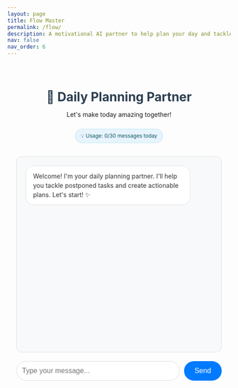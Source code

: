```yaml
---
layout: page
title: Flow Master
permalink: /flow/
description: A motivational AI partner to help plan your day and tackle postponed tasks with bite-sized actions.
nav: false
nav_order: 6
---
```


<div class="planner-container">
  <div class="chat-header">
    <h1>🌟 Daily Planning Partner</h1>
    <p>Let's make today amazing together!</p>
    <div class="usage-info">
      <small>💡 Usage: <span id="usage-count">0</span>/30 messages today</small>
    </div>
  </div>

  <div id="chat-messages" class="chat-messages">
    <div class="message bot">
      Welcome! I'm your daily planning partner. I'll help you tackle postponed tasks and create actionable plans. Let's start! ✨
    </div>
  </div>

  <div class="chat-input-container">
    <input type="text" id="message-input" placeholder="Type your message...">
    <button id="send-button">Send</button>
  </div>

  <div id="loading" class="loading hidden">
    <div class="typing-indicator">
      <span></span>
      <span></span>
      <span></span>
    </div>
  </div>

  <div id="rate-limit-warning" class="rate-limit-warning hidden">
    <p>⚠️ You've reached the daily message limit (30 messages). Please try again tomorrow!</p>
    <small>This helps manage server costs. Thank you for understanding! 💝</small>
  </div>
</div>

<style>
.planner-container {
  max-width: 600px;
  margin: 0 auto;
  padding: 20px;
  font-family: -apple-system, BlinkMacSystemFont, 'Segoe UI', Roboto, sans-serif;
}

.chat-header {
  text-align: center;
  margin-bottom: 30px;
}

.chat-header h1 {
  color: #2c3e50;
  margin-bottom: 10px;
}

.usage-info {
  margin-top: 10px;
  padding: 8px 12px;
  background: #e8f4fd;
  border: 1px solid #bee5eb;
  border-radius: 15px;
  color: #0c5460;
  display: inline-block;
}

.chat-messages {
  min-height: 400px;
  max-height: 500px;
  overflow-y: auto;
  border: 1px solid #e0e0e0;
  border-radius: 12px;
  padding: 20px;
  margin-bottom: 20px;
  background: #f8f9fa;
}

.message {
  margin-bottom: 15px;
  padding: 12px 16px;
  border-radius: 18px;
  max-width: 80%;
  word-wrap: break-word;
  line-height: 1.5;
}

.message.user {
  background: #007bff;
  color: white;
  margin-left: auto;
  text-align: right;
}

.message.bot {
  background: white;
  color: #333;
  border: 1px solid #e0e0e0;
  margin-right: auto;
}

.message.system {
  background: #f0f0f0;
  color: #666;
  text-align: center;
  font-style: italic;
  margin: 10px auto;
  max-width: 90%;
}

.chat-input-container {
  display: flex;
  gap: 10px;
}

#message-input {
  flex: 1;
  padding: 12px;
  border: 1px solid #ddd;
  border-radius: 25px;
  font-size: 16px;
  outline: none;
}

#message-input:focus {
  border-color: #007bff;
}

#send-button {
  padding: 12px 24px;
  background: #007bff;
  color: white;
  border: none;
  border-radius: 25px;
  cursor: pointer;
  font-size: 16px;
  transition: background-color 0.3s;
}

#send-button:hover:not(:disabled) {
  background: #0056b3;
}

#send-button:disabled {
  background: #ccc;
  cursor: not-allowed;
}

.loading {
  text-align: center;
  padding: 10px;
}

.typing-indicator {
  display: inline-block;
}

.typing-indicator span {
  display: inline-block;
  width: 8px;
  height: 8px;
  border-radius: 50%;
  background: #007bff;
  margin: 0 2px;
  animation: typing 1.4s infinite;
}

.typing-indicator span:nth-child(2) {
  animation-delay: 0.2s;
}

.typing-indicator span:nth-child(3) {
  animation-delay: 0.4s;
}

@keyframes typing {
  0%, 60%, 100% {
    transform: translateY(0);
    opacity: 0.5;
  }
  30% {
    transform: translateY(-10px);
    opacity: 1;
  }
}

.rate-limit-warning {
  background: #f8d7da;
  color: #721c24;
  border: 1px solid #f5c6cb;
  border-radius: 12px;
  padding: 15px;
  margin-top: 15px;
  text-align: center;
}

.hidden {
  display: none;
}

/* Responsive design */
@media (max-width: 768px) {
  .planner-container {
    padding: 15px;
    margin: 0 -15px;
  }
  
  .chat-messages {
    min-height: 300px;
    max-height: 400px;
  }
  
  .message {
    max-width: 90%;
  }
}
</style>

<script>
class DailyPlannerBot {
  constructor() {
    this.chatMessages = document.getElementById('chat-messages');
    this.messageInput = document.getElementById('message-input');
    this.sendButton = document.getElementById('send-button');
    this.loadingElement = document.getElementById('loading');
    this.usageElement = document.getElementById('usage-count');
    this.rateLimitWarning = document.getElementById('rate-limit-warning');
    
    this.conversationId = null;
    this.apiUrl = 'https://working-chatbot-api-production.up.railway.app/api/chat';
    
    // Rate limiting
    this.maxMessages = 30;
    this.usageKey = 'dailyPlanner_usage_' + this.getTodayKey();
    
    this.init();
  }

  getTodayKey() {
    const today = new Date();
    return today.getFullYear() + '-' + (today.getMonth() + 1) + '-' + today.getDate();
  }

  getUsageCount() {
    const stored = localStorage.getItem(this.usageKey);
    return stored ? parseInt(stored) : 0;
  }

  incrementUsage() {
    const current = this.getUsageCount();
    localStorage.setItem(this.usageKey, (current + 1).toString());
    this.updateUsageDisplay();
  }

  updateUsageDisplay() {
    const usage = this.getUsageCount();
    this.usageElement.textContent = usage;
    
    if (usage >= this.maxMessages) {
      this.showRateLimit();
    }
  }

  showRateLimit() {
    this.disableInput();
    this.rateLimitWarning.classList.remove('hidden');
    this.addMessage('You\'ve reached today\'s message limit. See you tomorrow! 🌅', 'system');
  }

  isRateLimited() {
    return this.getUsageCount() >= this.maxMessages;
  }

  async init() {
    this.setupEventListeners();
    this.updateUsageDisplay();
    
    if (!this.isRateLimited()) {
      this.enableInput();
    } else {
      this.showRateLimit();
    }
  }

  setupEventListeners() {
    this.sendButton.addEventListener('click', () => this.sendMessage());
    this.messageInput.addEventListener('keypress', (e) => {
      if (e.key === 'Enter' && !e.shiftKey) {
        e.preventDefault();
        this.sendMessage();
      }
    });
  }

  async sendMessage() {
    if (this.isRateLimited()) {
      this.showRateLimit();
      return;
    }

    const message = this.messageInput.value.trim();
    if (!message) return;

    this.addMessage(message, 'user');
    this.messageInput.value = '';
    this.disableInput();

    // Increment usage before API call
    this.incrementUsage();

    try {
      const response = await this.callAPI(message);
      this.addMessage(response.message, 'bot');
      
      // Update conversation ID if provided
      if (response.conversationId) {
        this.conversationId = response.conversationId;
      }
    } catch (error) {
      this.addMessage('Sorry, I encountered an error. Please try again later.', 'bot');
      console.error('Error:', error);
      
      // Show more helpful error message
      if (error.message.includes('429')) {
        this.addMessage('The service is currently busy. Please wait a moment before trying again.', 'system');
      } else if (error.message.includes('500')) {
        this.addMessage('There seems to be a server issue. Please try again in a few minutes.', 'system');
      }
    } finally {
      if (!this.isRateLimited()) {
        this.enableInput();
      }
    }
  }

  async callAPI(message) {
    this.showLoading();
    
    try {
      const response = await fetch(this.apiUrl, {
        method: 'POST',
        headers: {
          'Content-Type': 'application/json',
        },
        body: JSON.stringify({
          message,
          conversationId: this.conversationId
        })
      });

      this.hideLoading();

      if (!response.ok) {
        if (response.status === 429) {
          throw new Error('Rate limit exceeded');
        } else if (response.status === 500) {
          throw new Error('Server error');
        } else {
          throw new Error(`HTTP error! status: ${response.status}`);
        }
      }

      return await response.json();
    } catch (error) {
      this.hideLoading();
      throw error;
    }
  }

  addMessage(text, sender) {
    const messageDiv = document.createElement('div');
    messageDiv.className = `message ${sender}`;
    messageDiv.textContent = text;
    
    this.chatMessages.appendChild(messageDiv);
    this.chatMessages.scrollTop = this.chatMessages.scrollHeight;
  }

  enableInput() {
    if (!this.isRateLimited()) {
      this.messageInput.disabled = false;
      this.sendButton.disabled = false;
      this.messageInput.focus();
    }
  }

  disableInput() {
    this.messageInput.disabled = true;
    this.sendButton.disabled = true;
  }

  showLoading() {
    this.loadingElement.classList.remove('hidden');
  }

  hideLoading() {
    this.loadingElement.classList.add('hidden');
  }
}

// Initialize the chatbot when page loads
document.addEventListener('DOMContentLoaded', () => {
  new DailyPlannerBot();
});
</script>
